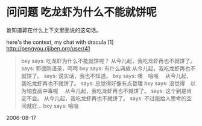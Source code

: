 # 问问题 吃龙虾为什么不能就饼呢

谁知道郭在什么上下文里面说的这句话。

here's the context, my chat with dracula [1]
http://pengyou.rijiben.org/user/41

> bxy says: 吃龙虾为什么不能就饼呢？
> 从今儿起，我吃龙虾再也不就饼了。 says: 郭德刚语录，呵呵
> bxy says: 有什么典故
> 从今儿起，我吃龙虾再也不就饼了。 says: 说实话，我也不知道。
> bxy says: 噢　哈哈　
> 从今儿起，我吃龙虾再也不就饼了。 says: 总觉得好像有点哲理
> bxy says: 没觉得　以为怕食品中毒呢　
> 从今儿起，我吃龙虾再也不就饼了。 says: 这个到是肯定不会。
> 从今儿起，我吃龙虾再也不就饼了。 says: 不过能给人思考的空间就好…
> bxy says: 哈哈　

2006-08-17